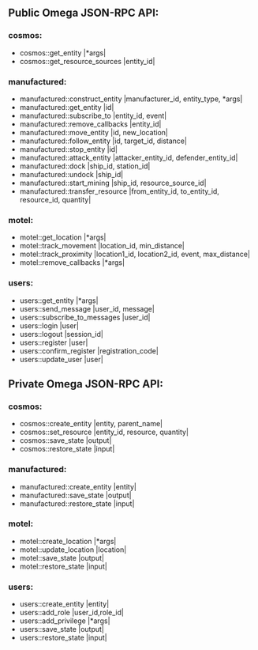 ## Public Omega JSON-RPC API:

### cosmos:

* cosmos::get\_entity              |*args|
* cosmos::get\_resource\_sources    |entity\_id|

### manufactured:

* manufactured::construct\_entity  |manufacturer\_id, entity\_type, *args|
* manufactured::get\_entity        |id|
* manufactured::subscribe\_to      |entity\_id, event|
* manufactured::remove\_callbacks  |entity\_id|
* manufactured::move\_entity       |id, new\_location|
* manufactured::follow\_entity     |id, target\_id, distance|
* manufactured::stop\_entity       |id|
* manufactured::attack\_entity     |attacker\_entity\_id, defender\_entity\_id|
* manufactured::dock              |ship\_id, station\_id|
* manufactured::undock            |ship\_id|
* manufactured::start\_mining      |ship\_id, resource\_source\_id|
* manufactured::transfer\_resource |from\_entity\_id, to\_entity\_id, resource\_id, quantity|

### motel:

* motel::get\_location             |*args|
* motel::track\_movement           |location\_id, min\_distance|
* motel::track\_proximity          |location1\_id, location2\_id, event, max\_distance|
* motel::remove\_callbacks         |*args|

### users:

* users::get\_entity               |*args|
* users::send\_message             |user\_id, message|
* users::subscribe\_to\_messages    |user\_id|
* users::login                    |user|
* users::logout                   |session\_id|
* users::register                 |user|
* users::confirm\_register         |registration\_code|
* users::update\_user              |user|


## Private Omega JSON-RPC API:

### cosmos:

* cosmos::create\_entity           |entity, parent\_name|
* cosmos::set\_resource            |entity\_id, resource, quantity|
* cosmos::save\_state              |output|
* cosmos::restore\_state           |input|

### manufactured:

* manufactured::create\_entity     |entity|
* manufactured::save\_state        |output|
* manufactured::restore\_state     |input|

### motel:

* motel::create\_location          |*args|
* motel::update\_location          |location|
* motel::save\_state               |output|
* motel::restore\_state            |input|

### users:

* users::create\_entity            |entity|
* users::add\_role                 |user_id,role_id|
* users::add\_privilege            |*args|
* users::save\_state               |output|
* users::restore\_state            |input|
